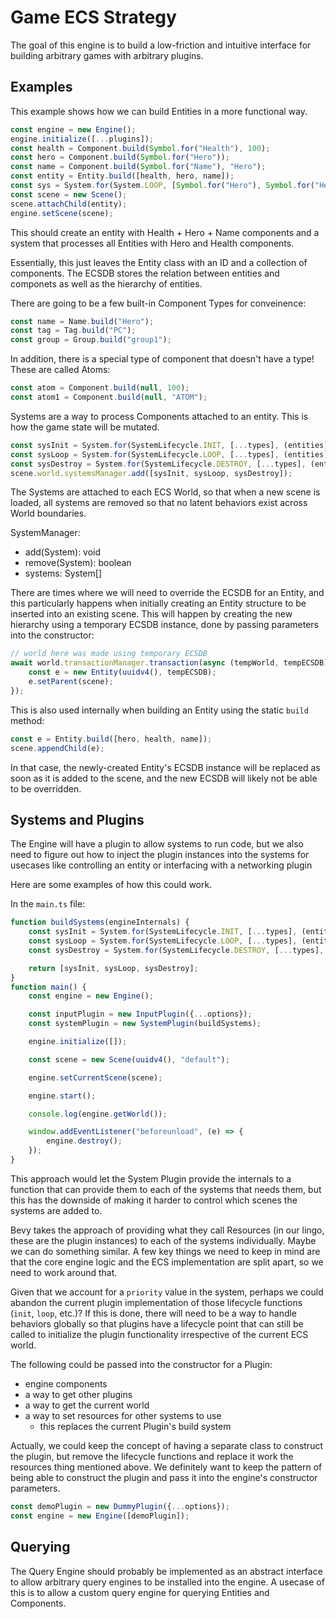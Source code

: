 # Game ECS Strategy

The goal of this engine is to build a low-friction and intuitive interface for building arbitrary games with arbitrary plugins.

## Examples

This example shows how we can build Entities in a more functional way.

```js
const engine = new Engine();
engine.initialize([...plugins]);
const health = Component.build(Symbol.for("Health"), 100);
const hero = Component.build(Symbol.for("Hero"));
const name = Component.build(Symbol.for("Name"), "Hero");
const entity = Entity.build([health, hero, name]);
const sys = System.for(System.LOOP, [Symbol.for("Hero"), Symbol.for("Health")], (entities) => console.log(entities), {...options});
const scene = new Scene();
scene.attachChild(entity);
engine.setScene(scene);
```

This should create an entity with Health + Hero + Name components and a system that processes all Entities with Hero and Health components.

Essentially, this just leaves the Entity class with an ID and a collection of components. The ECSDB stores the relation between entities and componets as well as the hierarchy of entities.

There are going to be a few built-in Component Types for conveinence:
```js
const name = Name.build("Hero");
const tag = Tag.build("PC");
const group = Group.build("group1");
```

In addition, there is a special type of component that doesn't have a type! These are called Atoms:
```js
const atom = Component.build(null, 100);
const atom1 = Component.build(null, "ATOM");
```

Systems are a way to process Components attached to an entity. This is how the game state will be mutated. 

```js
const sysInit = System.for(SystemLifecycle.INIT, [...types], (entities) => {}, {priority: 0});
const sysLoop = System.for(SystemLifecycle.LOOP, [...types], (entities) => {}, {priority: 0});
const sysDestroy = System.for(SystemLifecycle.DESTROY, [...types], (entities) => {}, {priority: 0});
scene.world.systemsManager.add([sysInit, sysLoop, sysDestroy]);
```

The Systems are attached to each ECS World, so that when a new scene is loaded, all systems are removed so that no latent behaviors exist across World boundaries.

SystemManager:
- add(System): void
- remove(System): boolean
- systems: System[]


There are times where we will need to override the ECSDB for an Entity, and this particularly happens when initially creating an Entity structure to be inserted into an existing scene. This will happen by creating the new hierarchy using a temporary ECSDB instance, done by passing parameters into the constructor:

```js
// world here was made using temporary ECSDB
await world.transactionManager.transaction(async (tempWorld, tempECSDB) => {
    const e = new Entity(uuidv4(), tempECSDB);
    e.setParent(scene);
});
```

This is also used internally when building an Entity using the static `build` method:

```js
const e = Entity.build([hero, health, name]);
scene.appendChild(e);
```

In that case, the newly-created Entity's ECSDB instance will be replaced as soon as it is added to the scene, and the new ECSDB will likely not be able to be overridden.

## Systems and Plugins

The Engine will have a plugin to allow systems to run code, but we also need to figure out how to inject the plugin instances into the systems for usecases like controlling an entity or interfacing with a networking plugin

Here are some examples of how this could work.

In the `main.ts` file:
```js
function buildSystems(engineInternals) {
    const sysInit = System.for(SystemLifecycle.INIT, [...types], (entities) => {}, {priority: 0});
    const sysLoop = System.for(SystemLifecycle.LOOP, [...types], (entities) => {}, {priority: 0});
    const sysDestroy = System.for(SystemLifecycle.DESTROY, [...types], (entities) => {}, {priority: 0});

    return [sysInit, sysLoop, sysDestroy];
}
function main() {
    const engine = new Engine();

    const inputPlugin = new InputPlugin({...options});
    const systemPlugin = new SystemPlugin(buildSystems);

    engine.initialize([]);

    const scene = new Scene(uuidv4(), "default");

    engine.setCurrentScene(scene);

    engine.start();

    console.log(engine.getWorld());

    window.addEventListener("beforeunload", (e) => {
        engine.destroy();
    });
}
```
This approach would let the System Plugin provide the internals to a function that can provide them to each of the systems that needs them, but this has the downside of making it harder to control which scenes the systems are added to.

Bevy takes the approach of providing what they call Resources (in our lingo, these are the plugin instances) to each of the systems individually. Maybe we can do something similar. A few key things we need to keep in mind are that the core engine logic and the ECS implementation are split apart, so we need to work around that.

Given that we account for a `priority` value in the system, perhaps we could abandon the current plugin implementation of those lifecycle functions (`init`, `loop`, etc.)? If this is done, there will need to be a way to handle behaviors globally so that plugins have a lifecycle point that can still be called to initialize the plugin functionality irrespective of the current ECS world.

The following could be passed into the constructor for a Plugin:
- engine components
- a way to get other plugins
- a way to get the current world
- a way to set resources for other systems to use
    - this replaces the current Plugin's build system

Actually, we could keep the concept of having a separate class to construct the plugin, but remove the lifecycle functions and replace it work the resources thing mentioned above. We definitely want to keep the pattern of being able to construct the plugin and pass it into the engine's constructor parameters.

```js
const demoPlugin = new DummyPlugin({...options});
const engine = new Engine([demoPlugin]);
```

## Querying

The Query Engine should probably be implemented as an abstract interface to allow arbitrary query engines to be installed into the engine. A usecase of this is to allow a custom query engine for querying Entities and Components.
